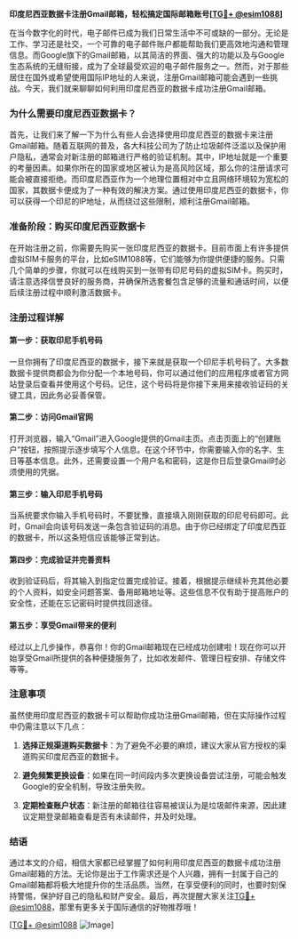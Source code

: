 **印度尼西亚数据卡注册Gmail邮箱，轻松搞定国际邮箱账号[[TG💪+ @esim1088](https://t.me/s/esim1088)]**

在当今数字化的时代，电子邮件已成为我们日常生活中不可或缺的一部分。无论是工作、学习还是社交，一个可靠的电子邮件账户都能帮助我们更高效地沟通和管理信息。而Google旗下的Gmail邮箱，以其简洁的界面、强大的功能以及与Google生态系统的无缝衔接，成为了全球最受欢迎的电子邮件服务之一。然而，对于那些居住在国外或希望使用国际IP地址的人来说，注册Gmail邮箱可能会遇到一些挑战。今天，我们就来聊聊如何利用印度尼西亚的数据卡成功注册Gmail邮箱。

### **为什么需要印度尼西亚数据卡？**

首先，让我们来了解一下为什么有些人会选择使用印度尼西亚的数据卡来注册Gmail邮箱。随着互联网的普及，各大科技公司为了防止垃圾邮件泛滥以及保护用户隐私，通常会对新注册的邮箱进行严格的验证机制。其中，IP地址就是一个重要的考量因素。如果你所在的国家或地区被认为是高风险区域，那么你的注册请求可能会被直接拒绝。而印度尼西亚作为一个地理位置相对中立且网络环境较为宽松的国家，其数据卡便成为了一种有效的解决方案。通过使用印度尼西亚的数据卡，你可以获得一个印尼的IP地址，从而绕过这些限制，顺利注册Gmail邮箱。

### **准备阶段：购买印度尼西亚数据卡**

在开始注册之前，你需要先购买一张印度尼西亚的数据卡。目前市面上有许多提供虚拟SIM卡服务的平台，比如eSIM1088等，它们能够为你提供便捷的服务。只需几个简单的步骤，你就可以在线购买到一张带有印尼号码的虚拟SIM卡。购买时，请注意选择信誉良好的服务商，并确保所选套餐包含足够的流量和通话时间，以便后续注册过程中顺利激活数据卡。

### **注册过程详解**

#### **第一步：获取印尼手机号码**
一旦你拥有了印度尼西亚的数据卡，接下来就是获取一个印尼手机号码了。大多数数据卡提供商都会为你分配一个本地号码，你可以通过他们的应用程序或者官方网站登录后查看并使用这个号码。记住，这个号码将是你接下来用来接收验证码的关键工具，因此务必妥善保管。

#### **第二步：访问Gmail官网**
打开浏览器，输入“Gmail”进入Google提供的Gmail主页。点击页面上的“创建账户”按钮，按照提示逐步填写个人信息。在这个环节中，你需要输入你的名字、生日等基本信息。此外，还需要设置一个用户名和密码，这是你日后登录Gmail时必须使用的凭据。

#### **第三步：输入印尼手机号码**
当系统要求你输入手机号码时，不要犹豫，直接填入刚刚获取的印尼号码即可。此时，Gmail会向该号码发送一条包含验证码的消息。由于你已经绑定了印度尼西亚的数据卡，所以这条短信应该能够正常到达。

#### **第四步：完成验证并完善资料**
收到验证码后，将其输入到指定位置完成验证。接着，根据提示继续补充其他必要的个人资料，如安全问题答案、备用邮箱地址等。这些信息不仅有助于提高账户的安全性，还能在忘记密码时提供找回途径。

#### **第五步：享受Gmail带来的便利**
经过以上几步操作，恭喜你！你的Gmail邮箱现在已经成功创建啦！现在你可以开始享受Gmail所提供的各种便捷服务了，比如收发邮件、管理日程安排、存储文件等等。

### **注意事项**

虽然使用印度尼西亚的数据卡可以帮助你成功注册Gmail邮箱，但在实际操作过程中仍需注意以下几点：

1. **选择正规渠道购买数据卡**：为了避免不必要的麻烦，建议大家从官方授权的渠道购买印度尼西亚的数据卡。
   
2. **避免频繁更换设备**：如果在同一时间段内多次更换设备尝试注册，可能会触发Google的安全机制，导致注册失败。
   
3. **定期检查账户状态**：新注册的邮箱往往容易被误认为是垃圾邮件来源，因此建议定期登录邮箱查看是否有未读邮件，并及时处理。

### **结语**

通过本文的介绍，相信大家都已经掌握了如何利用印度尼西亚的数据卡成功注册Gmail邮箱的方法。无论你是出于工作需求还是个人兴趣，拥有一封属于自己的Gmail邮箱都将极大地提升你的生活品质。当然，在享受便利的同时，也要时刻保持警惕，保护好自己的隐私和财产安全。最后，再次提醒大家关注[TG💪+ @esim1088](https://t.me/s/esim1088)，那里有更多关于国际通信的好物推荐哦！

[[TG💪+ @esim1088](https://t.me/s/esim1088) ![Image](https://i.postimg.cc/4NQfJmqS/Snipaste-2025-05-13-00-14-12.png)]